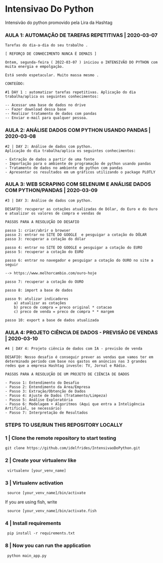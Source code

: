 # Intensivao Do Python
Intensivão do python promovido pela Lira da Hashtag


### AULA 1: AUTOMAÇÃO DE TAREFAS REPETITIVAS | 2020-03-07


    Tarefas do dia-a-dia do seu trabalho .

    [ REFORÇO DE CONHECIMENTO NUNCA É DEMAIS ]

    Ontem, segunda-feira ( 2022-03-07 ) iniciou o INTENSIVÃO DO PYTHON com muita energia e empolgação.

    Está sendo espetacular. Muito massa mesmo .

    CONTEÚDO:

    #1 DAY 1 : automatizar tarefas repetitivas. Aplicação do dia trabalha/aplica os seguintes conhecimentos:

    -- Acessar uma base de dados no drive
    -- Fazer download dessa base
    -- Realizar tratamento de dados com pandas
    -- Enviar e-mail para qualquer pessoa.


### AULA 2: ANÁLISE DADOS COM PYTHON USANDO PANDAS | 2020-03-08



    #2 | DAY 2: Análise de dados com python.
    Aplicação do dia trabalha/aplica os seguintes conhecimentos:

    - Extração de dados a partir de uma fonte
    - Importação para o ambiente de programação de python usando pandas
    - Tratamento de dados no ambiente de python com pandas
    - Apresentar os resultados em um gráficos utilizando o package PLOTLY



### AULA 3: WEB SCRAPING COM SELENUIM E ANÁLISE DADOS COM PYTHON/PANDAS | 2020-03-09

    #3 | DAY 3: Análise de dados com python.

    DESAFIO: recuperar as cotações atualizadas de Dólar, do Euro e do Ouro e atualizar os valores de compra e vendas de

    PASSOS PARA A RESOLUÇÃO DO DESAFIO

    passo 1: criar/abrir o browser
    passo 2: entrar no SITE DO GOOGLE  e pesguigar a cotação do DÓLAR
    passo 3: recuperar a cotação do dólar

    passo 4: entrar no SITE DO GOOGLE e pesguigar a cotação do EURO
    passo 5: recuperar a cotação do EURO

    passo 6: entrar no navegador e pesguigar a cotação do OURO no site a seguir

    --> https://www.melhorcambio.com/ouro-hoje

    passo 7: recuperar a cotação do OURO

    passo 8: import a base de dados

    passo 9: atulizar indicadores
        a) atualizar as cotações
        b) preco de compra = preco original * cotacao
        c) preco de venda = preco de compra * * margem

    passo 10: export a base de dados atualizada


### AULA 4: PROJETO CIÊNCIA DE DADOS - PREVISÃO DE VENDAS | 2020-03-10

    #4 | DAY 4: Projeto ciência de dados com IA - previsão de venda

    DESAFIO: Nosso desafio é conseguir prever as vendas que vamos ter em determinado período com base nos gastos em anúncios nas 3 grandes redes que a empresa Hashtag investe: TV, Jornal e Rádio.

    PASSOS PARA A RESOLUÇÃO DE UM PROJETO DE CIÊNCIA DE DADOS

    - Passo 1: Entendimento do Desafio
    - Passo 2: Entendimento da Área/Empresa
    - Passo 3: Extração/Obtenção de Dados
    - Passo 4: Ajuste de Dados (Tratamento/Limpeza)
    - Passo 5: Análise Exploratória
    - Passo 6: Modelagem + Algoritmos (Aqui que entra a Inteligência Artificial, se necessário)
    - Passo 7: Interpretação de Resultados


### STEPS TO USE/RUN THIS REPOSITORY LOCALLY

### 1 | Clone the remote repository to start testing

    git clone https://github.com/idelfrides/IntensivaoDoPython.git


### 2 | Create your virtualenv like

     virtualenv [your_venv_name]

### 3 | Virtualenv activation

     source [your_venv_name]/bin/activate

If you are using fish, write

     source [your_venv_name]/bin/activate.fish

### 4 | Install requirements

     pip install -r requirements.txt

### 8 | Now you can run the application

     python main_app.py
